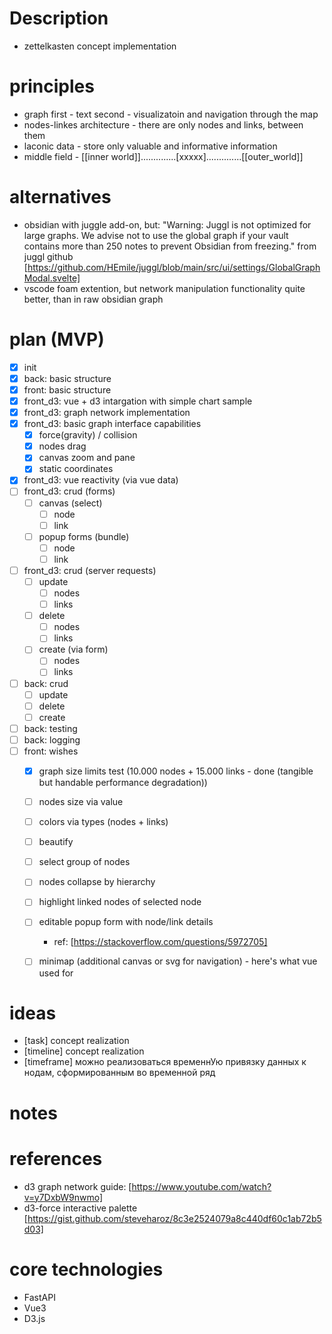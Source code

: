 # Description
- zettelkasten concept implementation


# principles
- graph first - text second - visualizatoin and navigation through the map
- nodes-linkes architecture - there are only nodes and links, between them
- laconic data - store only valuable and informative information
- middle field - [[inner world]]..............[xxxxx]..............[[outer_world]]


# alternatives
- obsidian with juggle add-on, but: "Warning: Juggl is not optimized for large graphs. We advise not to use the global graph if your vault
contains more than 250 notes to prevent Obsidian from freezing." from juggl github [https://github.com/HEmile/juggl/blob/main/src/ui/settings/GlobalGraphModal.svelte]
- vscode foam extention, but network manipulation functionality quite better, than in raw obsidian graph


# plan (MVP)
- [x] init
- [x] back: basic structure
- [x] front: basic structure
- [x] front_d3: vue + d3 intargation with simple chart sample
- [x] front_d3: graph network implementation
- [x] front_d3: basic graph interface capabilities
    - [x] force(gravity) / collision 
    - [x] nodes drag
    - [x] canvas zoom and pane
    - [x] static coordinates
- [x] front_d3: vue reactivity (via vue data)
- [ ] front_d3: crud (forms)
    - [ ] canvas (select)
        - [ ] node
        - [ ] link
    - [ ] popup forms (bundle)
        - [ ] node
        - [ ] link
- [ ] front_d3: crud (server requests)
    - [ ] update
        - [ ] nodes
        - [ ] links
    - [ ] delete
        - [ ] nodes
        - [ ] links
    - [ ] create (via form)
        - [ ] nodes
        - [ ] links
- [ ] back: crud
    - [ ] update
    - [ ] delete
    - [ ] create
- [ ] back: testing
- [ ] back: logging
- [ ] front: wishes
    - [x] graph size limits test (10.000 nodes + 15.000 links - done (tangible but handable performance degradation))
    - [ ] nodes size via value
    - [ ] colors via types (nodes + links)
    - [ ] beautify
    - [ ] select group of nodes
    - [ ] nodes collapse by hierarchy
    - [ ] highlight linked nodes of selected node
    - [ ] editable popup form with node/link details
        - ref: [https://stackoverflow.com/questions/5972705]
    - [ ] minimap (additional canvas or svg for navigation) - here's what vue used for


# ideas
- [task] concept realization
- [timeline] concept realization
- [timeframe] можно реализоваться временнУю привязку данных к нодам, сформированным во временной ряд


# notes


# references
- d3 graph network guide: [https://www.youtube.com/watch?v=y7DxbW9nwmo]
- d3-force interactive palette [https://gist.github.com/steveharoz/8c3e2524079a8c440df60c1ab72b5d03]


# core technologies
- FastAPI
- Vue3
- D3.js